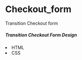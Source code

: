 # Checkout_form
Transition Checkout form
<h5>Transition Checkout Form Design</h5>
<li>HTML</li>
<li>CSS</li>
